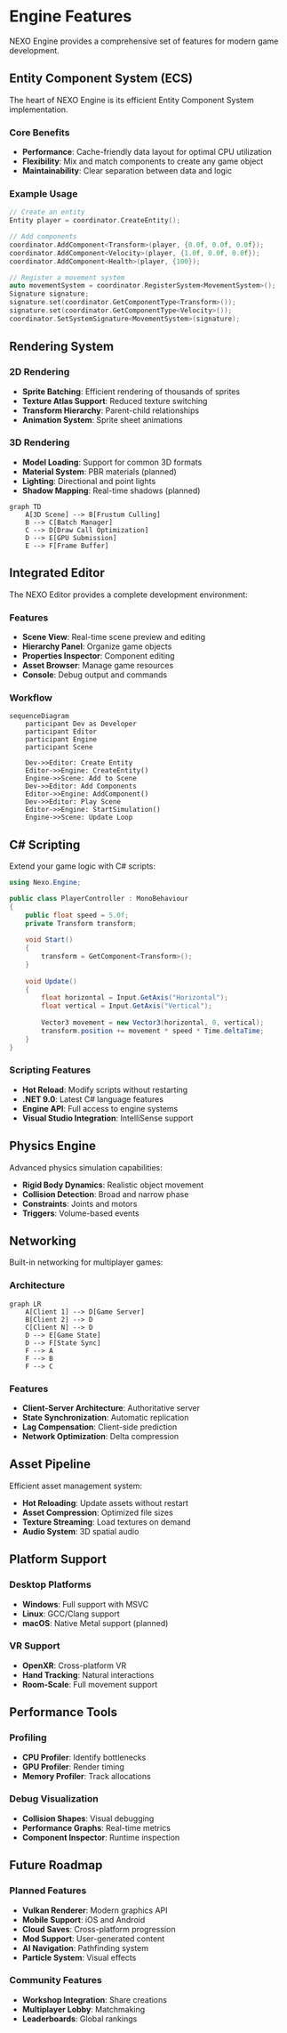 # Engine Features

NEXO Engine provides a comprehensive set of features for modern game development.

## Entity Component System (ECS)

The heart of NEXO Engine is its efficient Entity Component System implementation.

### Core Benefits

- **Performance**: Cache-friendly data layout for optimal CPU utilization
- **Flexibility**: Mix and match components to create any game object
- **Maintainability**: Clear separation between data and logic

### Example Usage

```cpp
// Create an entity
Entity player = coordinator.CreateEntity();

// Add components
coordinator.AddComponent<Transform>(player, {0.0f, 0.0f, 0.0f});
coordinator.AddComponent<Velocity>(player, {1.0f, 0.0f, 0.0f});
coordinator.AddComponent<Health>(player, {100});

// Register a movement system
auto movementSystem = coordinator.RegisterSystem<MovementSystem>();
Signature signature;
signature.set(coordinator.GetComponentType<Transform>());
signature.set(coordinator.GetComponentType<Velocity>());
coordinator.SetSystemSignature<MovementSystem>(signature);
```

## Rendering System

### 2D Rendering

- **Sprite Batching**: Efficient rendering of thousands of sprites
- **Texture Atlas Support**: Reduced texture switching
- **Transform Hierarchy**: Parent-child relationships
- **Animation System**: Sprite sheet animations

### 3D Rendering

- **Model Loading**: Support for common 3D formats
- **Material System**: PBR materials (planned)
- **Lighting**: Directional and point lights
- **Shadow Mapping**: Real-time shadows (planned)

```mermaid
graph TD
    A[3D Scene] --> B[Frustum Culling]
    B --> C[Batch Manager]
    C --> D[Draw Call Optimization]
    D --> E[GPU Submission]
    E --> F[Frame Buffer]
```

## Integrated Editor

The NEXO Editor provides a complete development environment:

### Features

- **Scene View**: Real-time scene preview and editing
- **Hierarchy Panel**: Organize game objects
- **Properties Inspector**: Component editing
- **Asset Browser**: Manage game resources
- **Console**: Debug output and commands

### Workflow

```mermaid
sequenceDiagram
    participant Dev as Developer
    participant Editor
    participant Engine
    participant Scene
    
    Dev->>Editor: Create Entity
    Editor->>Engine: CreateEntity()
    Engine->>Scene: Add to Scene
    Dev->>Editor: Add Components
    Editor->>Engine: AddComponent()
    Dev->>Editor: Play Scene
    Editor->>Engine: StartSimulation()
    Engine->>Scene: Update Loop
```

## C# Scripting

Extend your game logic with C# scripts:

```csharp
using Nexo.Engine;

public class PlayerController : MonoBehaviour
{
    public float speed = 5.0f;
    private Transform transform;
    
    void Start()
    {
        transform = GetComponent<Transform>();
    }
    
    void Update()
    {
        float horizontal = Input.GetAxis("Horizontal");
        float vertical = Input.GetAxis("Vertical");
        
        Vector3 movement = new Vector3(horizontal, 0, vertical);
        transform.position += movement * speed * Time.deltaTime;
    }
}
```

### Scripting Features

- **Hot Reload**: Modify scripts without restarting
- **.NET 9.0**: Latest C# language features
- **Engine API**: Full access to engine systems
- **Visual Studio Integration**: IntelliSense support

## Physics Engine

Advanced physics simulation capabilities:

- **Rigid Body Dynamics**: Realistic object movement
- **Collision Detection**: Broad and narrow phase
- **Constraints**: Joints and motors
- **Triggers**: Volume-based events

## Networking

Built-in networking for multiplayer games:

### Architecture

```mermaid
graph LR
    A[Client 1] --> D[Game Server]
    B[Client 2] --> D
    C[Client N] --> D
    D --> E[Game State]
    D --> F[State Sync]
    F --> A
    F --> B
    F --> C
```

### Features

- **Client-Server Architecture**: Authoritative server
- **State Synchronization**: Automatic replication
- **Lag Compensation**: Client-side prediction
- **Network Optimization**: Delta compression

## Asset Pipeline

Efficient asset management system:

- **Hot Reloading**: Update assets without restart
- **Asset Compression**: Optimized file sizes
- **Texture Streaming**: Load textures on demand
- **Audio System**: 3D spatial audio

## Platform Support

### Desktop Platforms
- **Windows**: Full support with MSVC
- **Linux**: GCC/Clang support
- **macOS**: Native Metal support (planned)

### VR Support
- **OpenXR**: Cross-platform VR
- **Hand Tracking**: Natural interactions
- **Room-Scale**: Full movement support

## Performance Tools

### Profiling
- **CPU Profiler**: Identify bottlenecks
- **GPU Profiler**: Render timing
- **Memory Profiler**: Track allocations

### Debug Visualization
- **Collision Shapes**: Visual debugging
- **Performance Graphs**: Real-time metrics
- **Component Inspector**: Runtime inspection

## Future Roadmap

### Planned Features
- **Vulkan Renderer**: Modern graphics API
- **Mobile Support**: iOS and Android
- **Cloud Saves**: Cross-platform progression
- **Mod Support**: User-generated content
- **AI Navigation**: Pathfinding system
- **Particle System**: Visual effects

### Community Features
- **Workshop Integration**: Share creations
- **Multiplayer Lobby**: Matchmaking
- **Leaderboards**: Global rankings